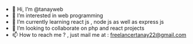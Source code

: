 - 👋 Hi, I’m @tanayweb
- 👀 I’m interested in web programming 
- 🌱 I’m currently learning react js , node js as well as express js 
- 💞️ I’m looking to collaborate on php and react projects
- 📫 How to reach me ? , just mail me at : freelancertanay22@gmail.com

<!---
tanayweb/tanayweb is a ✨ special ✨ repository because its `README.md` (this file) appears on your GitHub profile.
You can click the Preview link to take a look at your changes.
--->
